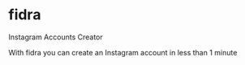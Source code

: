 # fidra
Instagram Accounts Creator 

With fidra you can create an Instagram account in less than 1 
minute 
